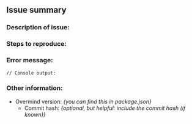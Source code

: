 <!--- This is the bug reporting template. If you are trying to request a feature, go to github.com/bencbartlett/Overmind/issues/new?template=feature_request.md --->

## Issue summary

### Description of issue:
<!--- Please describe the issue here --->


### Steps to reproduce:
<!--- Please put detailed instructions on how to reproduce the problem here --->


### Error message:
<!--- If the issue throws an error, please include the full error traceback here --->
```
// Console output:

```


### Other information:
- Overmind version: *{you can find this in package.json}*
    - Commit hash: *{optional, but helpful: include the commit hash (if known)}*

